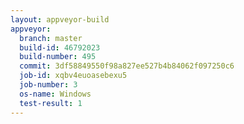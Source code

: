 ```yaml
---
layout: appveyor-build
appveyor:
  branch: master
  build-id: 46792023
  build-number: 495
  commit: 3df58849550f98a827ee527b4b84062f097250c6
  job-id: xqbv4euoasebexu5
  job-number: 3
  os-name: Windows
  test-result: 1
---
```

